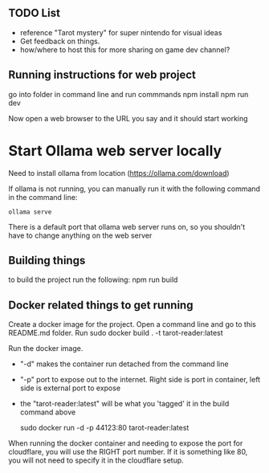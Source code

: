 TODO List
----------
- reference "Tarot mystery" for super nintendo for visual ideas
- Get feedback on things.
- how/where to host this for more sharing on game dev channel?


## Running instructions for web project

go into folder in command line and run commmands
    npm install
    npm run dev


Now open a web browser to the URL you say and it should start working



# Start Ollama web server locally

Need to install ollama from location (https://ollama.com/download)

If ollama is not running, you can manually run it with the following command in the command line:

    ollama serve

There is a default port that ollama web server runs on, so you shouldn't have to change anything on the web server


## Building things

to build the project run the following:
    npm run build



## Docker related things to get running
Create a docker image for the project. Open a command line and go to this README.md folder. Run
    sudo docker build . -t tarot-reader:latest
    
Run the docker image. 
- "-d" makes the container run detached from the command line
- "-p" port to expose out to the internet. Right side is port in container, left side is external port to expose
- the "tarot-reader:latest" will be what you 'tagged' it in the build command above

    sudo docker run -d -p 44123:80 tarot-reader:latest
    
    
When running the docker container and needing to expose the port for cloudflare, you will use the RIGHT port number. If it is something like 80, you will not need to specify it in the cloudflare setup.
 

